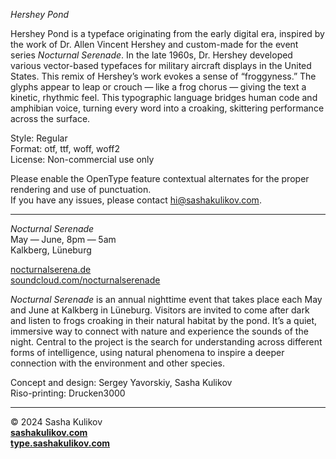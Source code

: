 *Hershey Pond*  

Hershey Pond is a typeface originating from the early digital era, inspired by the work of Dr. Allen Vincent Hershey and custom-made for the event series *Nocturnal Serenade*. In the late 1960s, Dr. Hershey developed various vector-based typefaces for military aircraft displays in the United States. This remix of Hershey’s work evokes a sense of “froggyness.” The glyphs appear to leap or crouch — like a frog chorus — giving the text a kinetic, rhythmic feel. This typographic language bridges human code and amphibian voice, turning every word into a croaking, skittering performance across the surface.

Style: Regular  
Format: otf, ttf, woff, woff2  
License: Non-commercial use only

Please enable the OpenType feature contextual alternates for the proper rendering and use of punctuation.  
If you have any issues, please contact [hi@sashakulikov.com](mailto:hi@sashakulikov.com).


---

*Nocturnal Serenade*  
May — June, 8pm — 5am  
Kalkberg, Lüneburg

[nocturnalserena.de](https://www.nocturnalserena.de/)  
[soundcloud.com/nocturnalserenade](https://soundcloud.com/nocturnalserenade)

*Nocturnal Serenade* is an annual nighttime event that takes place each May and June at Kalkberg in Lüneburg. Visitors are invited to come after dark and listen to frogs croaking in their natural habitat by the pond. It’s a quiet, immersive way to connect with nature and experience the sounds of the night. Central to the project is the search for understanding across different forms of intelligence, using natural phenomena to inspire a deeper connection with the environment and other species.

Concept and design: Sergey Yavorskiy, Sasha Kulikov  
Riso-printing: Drucken3000

---

© 2024 Sasha Kulikov  
**[sashakulikov.com](https://www.sashakulikov.com/)**  
**[type.sashakulikov.com](https://type.sashakulikov.com/)**
